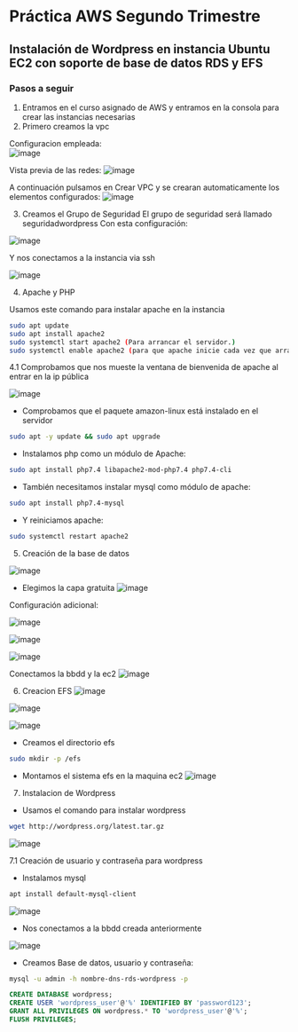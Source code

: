 # Práctica AWS Segundo Trimestre

## Instalación de Wordpress en instancia Ubuntu EC2 con soporte de base de datos RDS y EFS

### Pasos a seguir

1. Entramos en el curso asignado de AWS y entramos en la consola para crear las instancias necesarias
2. Primero creamos la vpc

Configuracion empleada:  
![image](https://github.com/user-attachments/assets/40dbb658-5035-41d4-9b7a-a47eadfe8623)

Vista previa de las redes: ![image](https://github.com/user-attachments/assets/f2dfedd8-625c-4220-90c7-bfa4fa49cfe5)

A continuación pulsamos en Crear VPC y se crearan automaticamente los elementos configurados:
![image](https://github.com/user-attachments/assets/c06af47c-bddf-45f9-a0c0-eb99e9845076)

3. Creamos el Grupo de Seguridad
El grupo de seguridad será llamado seguridadwordpress
Con esta configuración:

![image](https://github.com/user-attachments/assets/a681f553-ffa0-48ed-ba02-d268a384d373)

Y nos conectamos a la instancia via ssh 

![image](https://github.com/user-attachments/assets/108577d8-fd75-4f5f-b61c-f1ff4cf047c3)

4. Apache y PHP

Usamos este comando para instalar apache en la instancia
```bash
sudo apt update
sudo apt install apache2
sudo systemctl start apache2 (Para arrancar el servidor.)
sudo systemctl enable apache2 (para que apache inicie cada vez que arranca la instancia.)
```

4.1 Comprobamos que nos mueste la ventana de bienvenida de apache al entrar en la ip pública

![image](https://github.com/user-attachments/assets/efed92b0-9c2d-4ea1-a517-9061ec612182)

 - Comprobamos que el paquete amazon-linux está instalado en el servidor
```bash
sudo apt -y update && sudo apt upgrade
```

 - Instalamos php como un módulo de Apache:
```bash
sudo apt install php7.4 libapache2-mod-php7.4 php7.4-cli
```

 - También necesitamos instalar mysql como módulo de apache:
```bash
sudo apt install php7.4-mysql
```

 - Y reiniciamos apache:
```bash
sudo systemctl restart apache2
```

5. Creación de la base de datos

![image](https://github.com/user-attachments/assets/8ac49e09-b56f-459d-9547-bc58fe3e031e)

 - Elegimos la capa gratuita
![image](https://github.com/user-attachments/assets/fc8c2194-a4d0-4f4c-8506-2cc7465da4f1)


Configuración adicional: 

![image](https://github.com/user-attachments/assets/25366377-b02d-468f-8686-659ccf5bc82f)

![image](https://github.com/user-attachments/assets/3f3a328e-66a8-4a68-8f88-6a0f7e5443b5)

![image](https://github.com/user-attachments/assets/467cc07a-8025-4fa9-a907-ce668fd00dbd)

Conectamos la bbdd y la ec2
![image](https://github.com/user-attachments/assets/36536489-85fb-4576-921e-d96c6f5af0bb)

6. Creacion EFS
![image](https://github.com/user-attachments/assets/6228081b-d03d-4a8b-a500-13ff6d04dca8)

![image](https://github.com/user-attachments/assets/f5e89c67-c6eb-48c9-919e-d9fc0a18abc5)

![image](https://github.com/user-attachments/assets/3df84505-52f3-41ba-9f86-d896ae27ce36)

 - Creamos el directorio efs
```bash
sudo mkdir -p /efs
```

 - Montamos el sistema efs en la maquina ec2
![image](https://github.com/user-attachments/assets/132aa1e1-fd1c-4054-97f8-90347d08394c)

7. Instalacion de Wordpress
 - Usamos el comando para instalar wordpress
```bash
wget http://wordpress.org/latest.tar.gz
```

![image](https://github.com/user-attachments/assets/0a8a9427-1f5f-4106-aba4-2a2830bd39b4)

7.1 Creación de usuario y contraseña para wordpress

 - Instalamos mysql
```bash
apt install default-mysql-client
```

![image](https://github.com/user-attachments/assets/569cff42-0bab-4392-a24e-be88ce64015f)

 - Nos conectamos a la bbdd creada anteriormente

![image](https://github.com/user-attachments/assets/c7e2bd8c-1610-4084-afae-4eb0874f58fa)

 - Creamos Base de datos, usuario y contraseña:

```bash
mysql -u admin -h nombre-dns-rds-wordpress -p 
```

```sql
CREATE DATABASE wordpress; 
CREATE USER 'wordpress_user'@'%' IDENTIFIED BY 'password123'; 
GRANT ALL PRIVILEGES ON wordpress.* TO 'wordpress_user'@'%'; 
FLUSH PRIVILEGES;
```


